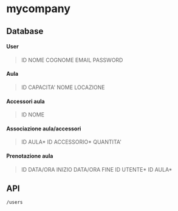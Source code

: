 # mycompany

## Database

#### User
> ID
> NOME
> COGNOME
> EMAIL
> PASSWORD

#### Aula

> ID
> CAPACITA'
> NOME
> LOCAZIONE

#### Accessori aula

> ID
> NOME

#### Associazione aula/accessori

> ID AULA*
> ID ACCESSORIO*
> QUANTITA'

#### Prenotazione aula

> ID
> DATA/ORA INIZIO
> DATA/ORA FINE
> ID UTENTE*
> ID AULA*

#### 

## API
    /users



<!--stackedit_data:
eyJoaXN0b3J5IjpbLTg2NjU4NDc2Nyw5NjIzOTE4NDMsMTM3Mz
I4NzcyOSwxMTM1NzA3ODI3LC0xNjI5ODUwNTY3LDgwNjg1MzE3
NF19
-->